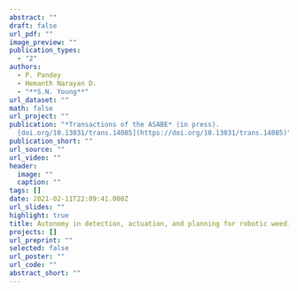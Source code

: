 ```yaml
---
abstract: ""
draft: false
url_pdf: ""
image_preview: ""
publication_types:
  - "2"
authors:
  - P. Pandey
  - Hemanth Narayan D.
  - "**S.N. Young**"
url_dataset: ""
math: false
url_project: ""
publication: "*Transactions of the ASABE* (in press).
  [doi.org/10.13031/trans.14085](https://doi.org/10.13031/trans.14085)"
publication_short: ""
url_source: ""
url_video: ""
header:
  image: ""
  caption: ""
tags: []
date: 2021-02-11T22:09:41.000Z
url_slides: ""
highlight: true
title: Autonomy in detection, actuation, and planning for robotic weeding systems
projects: []
url_preprint: ""
selected: false
url_poster: ""
url_code: ""
abstract_short: ""
---
```

